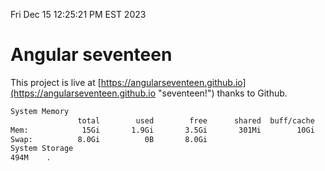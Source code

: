 Fri Dec 15 12:25:21 PM EST 2023

# Angular seventeen


This project is live at [https://angularseventeen.github.io](https://angularseventeen.github.io "seventeen!") thanks to Github.

```bash
System Memory
               total        used        free      shared  buff/cache   available
Mem:            15Gi       1.9Gi       3.5Gi       301Mi        10Gi        13Gi
Swap:          8.0Gi          0B       8.0Gi
System Storage
494M	.

